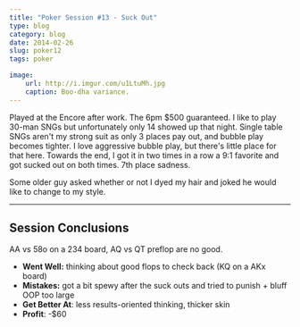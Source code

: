 ```yaml
---
title: "Poker Session #13 - Suck Out"
type: blog
category: blog
date: 2014-02-26
slug: poker12
tags: poker

image:
    url: http://i.imgur.com/u1LtuMh.jpg
    caption: Boo-dha variance.
---
```


Played at the Encore after work. The 6pm $500 guaranteed. I like to play 30-man
SNGs but unfortunately only 14 showed up that night.  Single table SNGs aren't
my strong suit as only 3 places pay out, and bubble play becomes tighter. I
love aggressive bubble play, but there's little place for that here. Towards
the end, I got it in two times in a row a 9:1 favorite and got sucked out on
both times. 7th place sadness.

Some older guy asked whether or not I dyed my hair and joked he would like to
change to my style.

---

## Session Conclusions

AA vs 58o on a 234 board, AQ vs QT preflop are no good.

- **Went Well:** thinking about good flops to check back (KQ on a AKx board)
- **Mistakes:** got a bit spewy after the suck outs and tried to punish + bluff OOP too large
- **Get Better At**: less results-oriented thinking, thicker skin
- **Profit**: -$60
